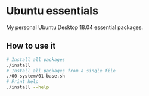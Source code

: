 # Ubuntu essentials

My personal Ubuntu Desktop 18.04 essential packages.

## How to use it

```sh
# Install all packages
./install
# Install all packages from a single file
./00-system/01-base.sh
# Print help
./install --help
```
